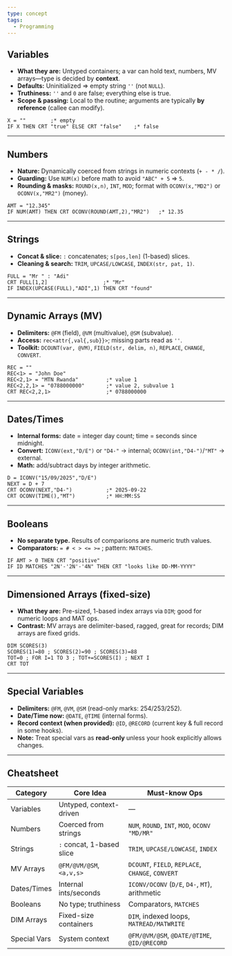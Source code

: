 ```yaml
---
type: concept
tags:
  - Programming
---
```

## Variables

- **What they are:** Untyped containers; a var can hold text, numbers, MV arrays—type is decided by **context**.
- **Defaults:** Uninitialized ⇒ empty string `''` (not `NULL`).
- **Truthiness:** `''` and `0` are false; everything else is true.
- **Scope & passing:** Local to the routine; arguments are typically **by reference** (callee can modify).

```basic
X = ""        ;* empty
IF X THEN CRT "true" ELSE CRT "false"    ;* false
```

---
## Numbers

- **Nature:** Dynamically coerced from strings in numeric contexts (`+ - * /`).
- **Guarding:** Use `NUM(x)` before math to avoid `"ABC" + 5` ⇒ `5`.
- **Rounding & masks:** `ROUND(x,n)`, `INT`, `MOD`; format with `OCONV(x,"MD2")` or `OCONV(x,"MR2")` (money).

```basic
AMT = "12.345"
IF NUM(AMT) THEN CRT OCONV(ROUND(AMT,2),"MR2")   ;* 12.35
```

---
## Strings

- **Concat & slice:** `:` concatenates; `s[pos,len]` (1-based) slices.
- **Cleaning & search:** `TRIM`, `UPCASE/LOWCASE`, `INDEX(str, pat, 1)`.

```basic
FULL = "Mr " : "Adi"
CRT FULL[1,2]                  ;* "Mr"
IF INDEX(UPCASE(FULL),"ADI",1) THEN CRT "found"
```

---
## Dynamic Arrays (MV)

- **Delimiters:** `@FM` (field), `@VM` (multivalue), `@SM` (subvalue).
- **Access:** `rec<attr{,val{,sub}}>`; missing parts read as `''`.
- **Toolkit:** `DCOUNT(var, @VM)`, `FIELD(str, delim, n)`, `REPLACE`, `CHANGE`, `CONVERT`.

```basic
REC = ""
REC<1> = "John Doe"
REC<2,1> = "MTN Rwanda"         ;* value 1
REC<2,2,1> = "0788000000"       ;* value 2, subvalue 1
CRT REC<2,2,1>                  ;* 0788000000
```

---
## Dates/Times

- **Internal forms:** date = integer day count; time = seconds since midnight.
- **Convert:** `ICONV(ext,"D/E")` or `"D4-"` → internal; `OCONV(int,"D4-")`/`"MT"` → external.
- **Math:** add/subtract days by integer arithmetic.

```basic
D = ICONV("15/09/2025","D/E")
NEXT = D + 7
CRT OCONV(NEXT,"D4-")           ;* 2025-09-22
CRT OCONV(TIME(),"MT")          ;* HH:MM:SS
```

---
## Booleans

- **No separate type.** Results of comparisons are numeric truth values.
- **Comparators:** `= # < > <= >=` ; pattern: `MATCHES`.

```basic
IF AMT > 0 THEN CRT "positive"
IF ID MATCHES "2N'-'2N'-'4N" THEN CRT "looks like DD-MM-YYYY"
```

---
## Dimensioned Arrays (fixed-size)

- **What they are:** Pre-sized, 1-based index arrays via `DIM`; good for numeric loops and MAT ops.
- **Contrast:** MV arrays are delimiter-based, ragged, great for records; DIM arrays are fixed grids.

```basic
DIM SCORES(3)
SCORES(1)=80 ; SCORES(2)=90 ; SCORES(3)=88
TOT=0 ; FOR I=1 TO 3 ; TOT+=SCORES(I) ; NEXT I
CRT TOT
```

---
## Special Variables

- **Delimiters:** `@FM`, `@VM`, `@SM` (read-only marks: 254/253/252).    
- **Date/Time now:** `@DATE`, `@TIME` (internal forms).
- **Record context (when provided):** `@ID`, `@RECORD` (current key & full record in some hooks).
- **Note:** Treat special vars as **read-only** unless your hook explicitly allows changes.

---
## Cheatsheet

| **Category** | **Core Idea**             | **Must-know Ops**                                 |
| ------------ | ------------------------- | ------------------------------------------------- |
| Variables    | Untyped, context-driven   | —                                                 |
| Numbers      | Coerced from strings      | `NUM`, `ROUND`, `INT`, `MOD`, `OCONV "MD/MR"`     |
| Strings      | `:` concat, 1-based slice | `TRIM`, `UPCASE/LOWCASE`, `INDEX`                 |
| MV Arrays    | `@FM/@VM/@SM`, `<a,v,s>`  | `DCOUNT`, `FIELD`, `REPLACE`, `CHANGE`, `CONVERT` |
| Dates/Times  | Internal ints/seconds     | `ICONV/OCONV` (`D/E`, `D4-`, `MT`), arithmetic    |
| Booleans     | No type; truthiness       | Comparators, `MATCHES`                            |
| DIM Arrays   | Fixed-size containers     | `DIM`, indexed loops, `MATREAD/MATWRITE`          |
| Special Vars | System context            | `@FM/@VM/@SM`, `@DATE/@TIME`, `@ID/@RECORD`       |
